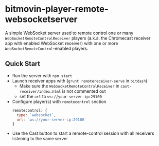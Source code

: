 bitmovin-player-remote-websocketserver
======================================

A simple WebSocket server used to remote control one or many `WebSocketRemoteControlReceiver` players (a.k.a. the Chromecast receiver app with enabled WebSocket receiver) with one or more `WebSocketRemoteControl`-enabled players.

Quick Start
-----------

* Run the server with `npm start`
* Launch receiver apps with (`grunt remotereceiver-serve` in `bitdash`)
  * Make sure the `WebSocketRemoteControlReceiver` in `cast-receiver/index.html` is not commented out
  * set the `url` to `ws://your-server-ip:29100`
* Configure player(s) with `remotecontrol` section
  ```js
  remotecontrol: {
    type: `websocket`,
    url: `ws://your-server-ip:29100`
  }
  ```
* Use the Cast button to start a remote-control session with all receivers listening to the same server
